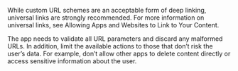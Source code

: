 While custom URL schemes are an acceptable form of deep linking, universal links are strongly recommended. For more information on universal links, see Allowing Apps and Websites to Link to Your Content.

The app needs to validate all URL parameters and discard any malformed URLs. In addition, limit the available actions to those that don’t risk the user’s data. For example, don’t allow other apps to delete content directly or access sensitive information about the user.